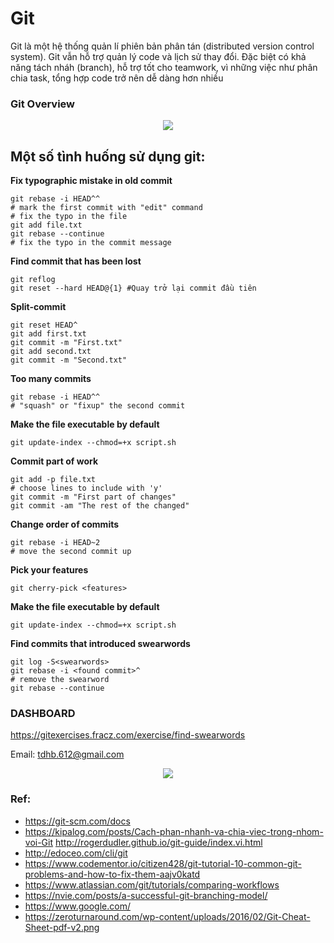 Git
===
Git là một hệ thống quản lí phiên bản phân tán (distributed version control system). Git vẫn hỗ trợ quản lý code và lịch sử thay đổi. Đặc biệt có khả năng tách nháh (branch), hỗ trợ tốt cho teamwork, vì những việc như phân chia task, tổng hợp code trở nên dễ dàng hơn nhiều
### **Git Overview**
<div align="center"><img src=https://zeroturnaround.com/wp-content/uploads/2016/02/Git-Cheat-Sheet-pdf-v2.png></div>

## Một số tình huống sử dụng git:

**Fix typographic mistake in old commit**
```
git rebase -i HEAD^^
# mark the first commit with "edit" command
# fix the typo in the file
git add file.txt
git rebase --continue
# fix the typo in the commit message
```
**Find commit that has been lost**
```
git reflog
git reset --hard HEAD@{1} #Quay trở lại commit đầu tiên
```

**Split-commit**
```
git reset HEAD^
git add first.txt
git commit -m "First.txt"
git add second.txt
git commit -m "Second.txt"
```
**Too many commits**
```
git rebase -i HEAD^^
# "squash" or "fixup" the second commit
```
**Make the file executable by default**
```
git update-index --chmod=+x script.sh
```
**Commit part of work**
```
git add -p file.txt
# choose lines to include with 'y'
git commit -m "First part of changes"
git commit -am "The rest of the changed"
```
**Change order of commits**
```
git rebase -i HEAD~2
# move the second commit up
```
**Pick your features**
```
git cherry-pick <features>
```
**Make the file executable by default**
```
git update-index --chmod=+x script.sh
```
**Find commits that introduced swearwords**
```
git log -S<swearwords>
git rebase -i <found commit>^
# remove the swearword
git rebase --continue
```
### DASHBOARD
https://gitexercises.fracz.com/exercise/find-swearwords

Email: tdhb.612@gmail.com
<div align="center">
<img src=/home/lap11232-local/Unix-Thinking/Source-control/Dashboard.png>
</div>

### Ref:


- https://git-scm.com/docs
- https://kipalog.com/posts/Cach-phan-nhanh-va-chia-viec-trong-nhom-voi-Git
http://rogerdudler.github.io/git-guide/index.vi.html
- http://edoceo.com/cli/git
- https://www.codementor.io/citizen428/git-tutorial-10-common-git-problems-and-how-to-fix-them-aajv0katd
- https://www.atlassian.com/git/tutorials/comparing-workflows
- https://nvie.com/posts/a-successful-git-branching-model/
- https://www.google.com/
- https://zeroturnaround.com/wp-content/uploads/2016/02/Git-Cheat-Sheet-pdf-v2.png
